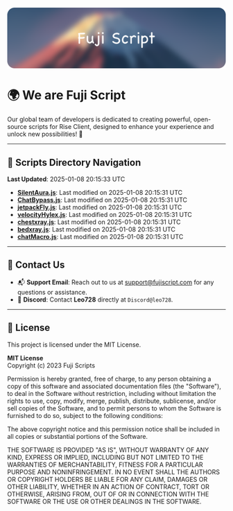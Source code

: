 ![Banner](.github/b.webp)

# 🌍 **We are Fuji Script**

Our global team of developers is dedicated to creating powerful, open-source scripts for Rise Client, designed to enhance your experience and unlock new possibilities! 🌟

---
<!-- SCRIPTS_NAVIGATION_START -->
## 📂 **Scripts Directory Navigation**

**Last Updated**: 2025-01-08 20:15:33 UTC

- **[SilentAura.js](scripts/SilentAura.js)**: Last modified on 2025-01-08 20:15:31 UTC
- **[ChatBypass.js](scripts/ChatBypass.js)**: Last modified on 2025-01-08 20:15:31 UTC
- **[jetpackFly.js](scripts/jetpackFly.js)**: Last modified on 2025-01-08 20:15:31 UTC
- **[velocityHylex.js](scripts/velocityHylex.js)**: Last modified on 2025-01-08 20:15:31 UTC
- **[chestxray.js](scripts/chestxray.js)**: Last modified on 2025-01-08 20:15:31 UTC
- **[bedxray.js](scripts/bedxray.js)**: Last modified on 2025-01-08 20:15:31 UTC
- **[chatMacro.js](scripts/chatMacro.js)**: Last modified on 2025-01-08 20:15:31 UTC

<!-- SCRIPTS_NAVIGATION_END -->

---

## 💬 **Contact Us**  
- 📬 **Support Email**: Reach out to us at [support@fujiscript.com](mailto:support@fujiscript.com) for any questions or assistance.  
- 💬 **Discord**: Contact **Leo728** directly at `Discord@leo728`.

---

## 📜 **License**

This project is licensed under the MIT License.  

**MIT License**  
Copyright (c) 2023 Fuji Scripts  

Permission is hereby granted, free of charge, to any person obtaining a copy of this software and associated documentation files (the "Software"), to deal in the Software without restriction, including without limitation the rights to use, copy, modify, merge, publish, distribute, sublicense, and/or sell copies of the Software, and to permit persons to whom the Software is furnished to do so, subject to the following conditions:  

The above copyright notice and this permission notice shall be included in all copies or substantial portions of the Software.  

THE SOFTWARE IS PROVIDED "AS IS", WITHOUT WARRANTY OF ANY KIND, EXPRESS OR IMPLIED, INCLUDING BUT NOT LIMITED TO THE WARRANTIES OF MERCHANTABILITY, FITNESS FOR A PARTICULAR PURPOSE AND NONINFRINGEMENT. IN NO EVENT SHALL THE AUTHORS OR COPYRIGHT HOLDERS BE LIABLE FOR ANY CLAIM, DAMAGES OR OTHER LIABILITY, WHETHER IN AN ACTION OF CONTRACT, TORT OR OTHERWISE, ARISING FROM, OUT OF OR IN CONNECTION WITH THE SOFTWARE OR THE USE OR OTHER DEALINGS IN THE SOFTWARE.  
